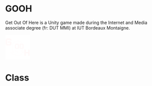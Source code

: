 # GOOH
Get Out Of Here is a Unity game made during the Internet and Media associate degree (fr: DUT MMI) at IUT Bordeaux Montaigne.

![Logo](Assets/Sprites/logo/logo.png)

# Class
